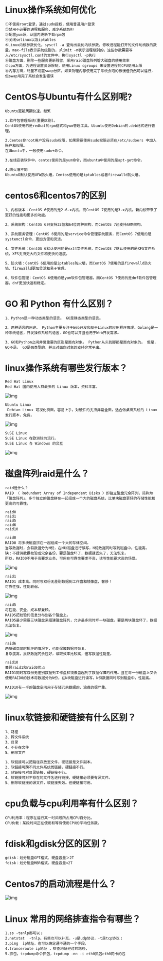 # Linux操作系统如何优化

```shell
①不使用root登录，通过sudo授权，使用普通用户登录
②禁用不必要的进程和服务，减少系统负担
③配置yum源，从国内更新下载rpm包
④关闭selinux以及iptables
⑤Linux内核参数优化，sysctl -a 查询出最优内核参数，修改进程能打开的文件句柄数的数量，max-file表示系统级别的，ulimit -n表示进程级别的，这些参数需要写入/etc/sysctl.conf的文件中，执行sysctl -p执行
⑥磁盘方面，删除一些服务更新残留，采用raid磁盘阵列增大磁盘的使用效率
⑦cpu方面，为进程设置资源限制，使用Linux cgroups 来设置进程的CPU使用上限
⑧内存方面，尽量不设置swap分区，如果物理内存使用完了系统会跑的很慢但仍然可以运行，但swap用完了系统会发生错误
```

# CentOS与Ubuntu有什么区别呢?

```shell
Ubuntu更新周期快速，频繁

1.软件包管理系统(重要区别)。
CentOS使用的是redhat的rpm格式和yum管理工具。Ubuntu使用Debian的.deb格式进行管理。

2.Centos非root用户没有sudo权限，如果需要使用sudo权限必须在/etc/sudoers 中加入账户和权限。
在Ubuntu中，一般使用sudo+命令。

3.在线安装软件中，centos使用的是yum命令，而ubuntu中使用的是apt-get命令。

4.防火墙不同
UbuntuD默认使用UFW防火墙，Centos使用的是iptables或者firewalld防火墙。
```

# centos6和centos7的区别

```shell
1、内核版本：CentOS 6使用的是2.6.x内核，而CentOS 7使用的是3.x内核，新内核带来了更好的性能和更多的功能。 

2、系统架构：CentOS 6只支持32位和64位两种架构，而CentOS 7还支持ARM架构。 

3、系统服务管理：CentOS 6使用的是service命令管理系统服务，而CentOS 7使用的是systemctl命令，更加方便和灵活。 

4、文件系统：CentOS 6默认使用的是ext4文件系统，而CentOS 7默认使用的是XFS文件系统，XFS支持更大的文件和更快的速度。 

5、防火墙：CentOS 6使用的是iptables防火墙，而CentOS 7使用的是firewalld防火墙，firewalld更加灵活和易于管理。

6、软件包管理：CentOS 6使用的是yum软件包管理器，而CentOS 7使用的是dnf软件包管理器，dnf更加快速和稳定。
```

# GO 和 Python 有什么区别？

```shell
1、Python是一种动态类型的语言。 GO是静态类型的语言。

2、两种语言的用途。 Python主要专注于Web开发和基于Linux的应用程序管理。Golang是一种系统语言，开发操作系统的语言，GO也可以并且也用于Web开发需求。

3、GO和Python之间非常重要的区别是面向对象。 Python从头到脚都是面向对象的。 但是，GO不是。 GO是强类型的，并且对面向对象的支持非常平庸。
```

# linux操作系统有哪些发行版本？

```shell
Red Hat Linux
Red Hat 国内使用人群最多的 Linux 版本，资料丰富。
```

![img](assets/Linux/2-1P92FZ955U1.jpg)

```shell
Ubuntu Linux
 Debian Linux 可视化页面，容易上手，对硬件的支持非常全面，适合做桌面系统的 Linux 发行版本，免费。
```

![img](assets/Linux/2-1P92F910131I.jpg)

```shell
SuSE Linux
SuSE Linux 在欧洲较为流行。
SuSE Linux 与 Windows 的交互
```

![img](assets/Linux/2-1P92F91030358.jpg)



# 磁盘阵列raid是什么？

```shell
raid是什么？
RAID （ Redundant Array of Independent Disks ）即独立磁盘冗余阵列，简称为「磁盘阵列」，多个独立的磁盘拼在一起组成一个大的磁盘系统，比单块磁盘更好的存储性能和更高的可靠性。
```

```shell
raid0
raid1
raid5
raid6
raid10
```

```shell
raid0
RAID0 将多块磁盘拼在一起组成一个大的存储空间。
当写数据时，会将数据分为N份，在N块磁盘进行读写，N份数据同时写到磁盘中，性能高。
缺：不提供数据校验或冗余备份，要是磁盘坏了，数据就丢失了，无法恢复。
所以，RAID0不用于高要求业务，可用在可靠性要求不高，读写性能要求高的场景。
```

![img](assets/Linux/v2-f19764545b5aef702dcf415aeaf4f53e_1440w.webp)

```shell
raid1
RAID1 成本高。同时写双份无差别数据到工作盘和镜像盘，奢侈！
可靠性强，性能较弱。
```

![img](assets/Linux/v2-d96a366ea45552d769d9fd653e8122eb_1440w.webp)

```shell
raid5
将性能、安全、成本都兼顾。
RAID5把校验码信息分布到各个磁盘上。
RAID5最少需要三块磁盘来组建磁盘阵列，允许最多同时坏一块磁盘。要是两块磁盘坏了，数据无法恢复。
```

![img](assets/Linux/v2-b2b9390180a9e5bf186cab19c31192d9_1440w.webp)

```shell
raid6
两块磁盘同时损坏的情况下，也能保障数据可恢复。
复杂度高，虽然数据冗余性好，读取效率比较高，但写数据性能差。
```

```shell
raid10
兼顾raid1和raid0优点
RAID1同时写双份无差别数据到工作盘和镜像盘起到了数据保障的作用。且在每一份磁盘上又会使用RAID0的技术将数据分为N份，在N块磁盘进行读写，N份数据同时写到磁盘中，性能高。

RAID10有一半的磁盘空间用于存储冗余数据的，浪费的很严重。
```

![img](assets/Linux/v2-aeb458ddba57d0e3742f6dc6a15b7756_1440w.webp)

# linux软链接和硬链接有什么区别？

```
1、路径
2、跨文件系统
3、目录
4、不存在文件
5、删除文件
```



```
1、软链接可以把路径存放至文件，硬链接是文件副本。
2、软链接可跨不同文件系统而链接，硬链接不行。
3、软链接可对目录链接，硬链接不行。
4、软链接可对不存在的文件名进行链接，硬链接必须要有源文件。
5、删除软链接的源文件，软链接失效。但硬链接可用。
```

# cpu负载与cpu利用率有什么区别？

```
CPU利用率：程序在运行某一时间段所占用CPU百分比。
CPU负载：某段时间正在使用和等待使用CPU的平均任务数。
```

# fdisk和gdisk分区的区别？

```
gdisk：划分磁盘GPT格式，硬盘容量＞2T
fdisk：划分磁盘MBR格式。硬盘容量<2T
```

# Centos7的启动流程是什么？

![img](assets/Linux/1216771-20220608092813955-1848785891.png)



# Linux 常用的网络排查指令有哪些？

```shell
1.ss -tanlp都可以；
2.netstat  -tnlp，有些也可以补充，-u是udp协议，-t是tcp协议；
3.ping  ip地址，也可以确定通不通的一个手段，
4.tranceroute ip地址 ，排查地址经过的路径，
5.抓包，tcpdump命令抓包，tcpdump -nn -i eth0抓包eth0网卡的包
```

